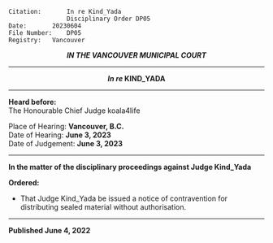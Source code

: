 	Citation:       In re Kind_Yada                	                    
                    Disciplinary Order DP05
    Date:		20230604
	File Number:	DP05
	Registry:	Vancouver

<p align="center"><b><i>
  IN THE VANCOUVER MUNICIPAL COURT
</b></i>

---

<p align="center">  <i>   <b>  In re </i>KIND_YADA	  </b>

---	

**Heard before:**
<br> The Honourable Chief Judge koala4Iife
  
  Place of Hearing: **Vancouver, B.C.**
<br>				Date of Hearing: **June 3, 2023**
<br>				Date of Judgement: **June 3, 2023**

---

  **In the matter of the disciplinary proceedings against Judge Kind_Yada**  

**Ordered:**

- That Judge Kind_Yada be issued a notice of contravention for distributing sealed material without authorisation.

---

**Published June 4, 2022**
